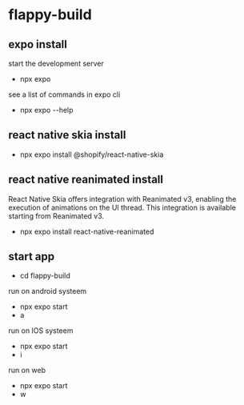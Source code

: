 # flappy-build

## expo install
 start the development server
 - npx expo

 see a list of commands in expo cli

 - npx expo --help

 ## react native skia install
- npx expo install @shopify/react-native-skia

## react native reanimated install
React Native Skia offers integration with Reanimated v3, enabling the execution of animations on the UI thread. This integration is available starting from Reanimated v3.
- npx expo install react-native-reanimated

## start app
- cd flappy-build

run on android systeem
- npx expo start 
- a

run on IOS systeem
- npx expo start 
- i

run on web
- npx expo start 
- w